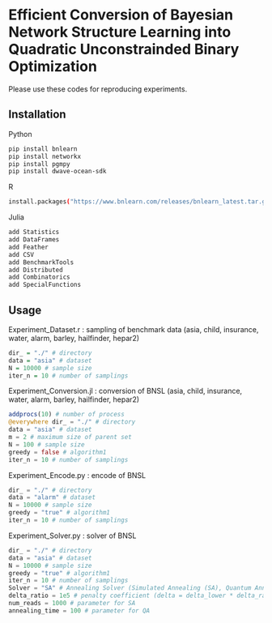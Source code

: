 # Efficient Conversion of Bayesian Network Structure Learning into Quadratic Unconstrainded Binary Optimization

Please use these codes for reproducing experiments.

## Installation

Python 
```bash
pip install bnlearn
pip install networkx
pip install pgmpy
pip install dwave-ocean-sdk
```

R 
```bash
install.packages("https://www.bnlearn.com/releases/bnlearn_latest.tar.gz", repos = NULL, type = "source")
```

Julia 
```bash
add Statistics 
add DataFrames 
add Feather 
add CSV
add BenchmarkTools
add Distributed
add Combinatorics
add SpecialFunctions
```

## Usage

Experiment_Dataset.r : sampling of benchmark data (asia, child, insurance, water, alarm, barley, hailfinder, hepar2)
```r
dir_ = "./" # directory
data = "asia" # dataset 
N = 10000 # sample size
iter_n = 10 # number of samplings
```

Experiment_Conversion.jl : conversion of BNSL (asia, child, insurance, water, alarm, barley, hailfinder, hepar2)
```julia
addprocs(10) # number of process
@everywhere dir_ = "./" # directory
data = "asia" # dataset
m = 2 # maximum size of parent set
N = 100 # sample size
greedy = false # algorithm1
iter_n = 10 # number of samplings
```

Experiment_Encode.py : encode of BNSL
```python   
dir_ = "./" # directory
data = "alarm" # dataset
N = 10000 # sample size
greedy = "true" # algorithm1
iter_n = 10 # number of samplings
```

Experiment_Solver.py : solver of BNSL
```python
dir_ = "./" # directory
data = "asia" # dataset
N = 10000 # sample size
greedy = "true" # algorithm1
iter_n = 10 # number of samplings
Solver = "SA" # Annealing Solver (Simulated Annealing (SA), Quantum Annealer (QA))
delta_ratio = 1e5 # penalty coefficient (delta = delta_lower * delta_ratio)
num_reads = 1000 # parameter for SA
annealing_time = 100 # parameter for QA
```
